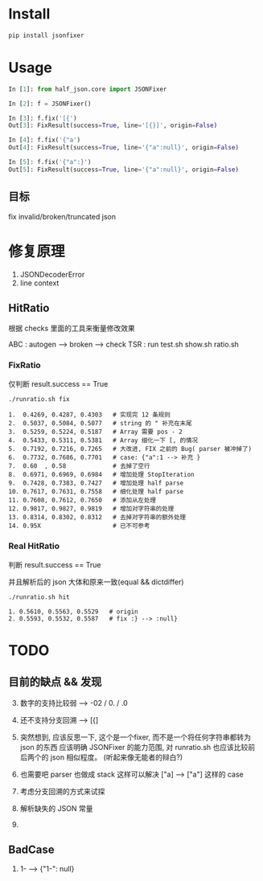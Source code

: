 # Install

```bash
pip install jsonfixer
```
# Usage

```python
In [1]: from half_json.core import JSONFixer

In [2]: f = JSONFixer()

In [3]: f.fix('[{')
Out[3]: FixResult(success=True, line='[{}]', origin=False)

In [4]: f.fix('{"a')
Out[4]: FixResult(success=True, line='{"a":null}', origin=False)

In [5]: f.fix('{"a":}')
Out[5]: FixResult(success=True, line='{"a":null}', origin=False)
```

## 目标

fix invalid/broken/truncated json

# 修复原理

1. JSONDecoderError
2. line context

## HitRatio

根据 checks 里面的工具来衡量修改效果

ABC : autogen --> broken --> check
TSR : run test.sh show.sh ratio.sh

### FixRatio

仅判断 result.success == True

```bash
./runratio.sh fix
```
```
1.  0.4269, 0.4287, 0.4303   # 实现完 12 条规则
2.  0.5037, 0.5084, 0.5077   # string 的 " 补充在末尾
3.  0.5259, 0.5224, 0.5187   # Array 需要 pos - 2
4.  0.5433, 0.5311, 0.5381   # Array 细化一下 [, 的情况
5.  0.7192, 0.7216, 0.7265   # 大改进, FIX 之前的 Bug( parser 被冲掉了)
6.  0.7732, 0.7686, 0.7701   # case: {"a":1 --> 补充 }
7.  0.60  , 0.58             # 去掉了空行
8.  0.6971, 0.6969, 0.6984   # 增加处理 StopIteration
9.  0.7428, 0.7383, 0.7427   # 增加处理 half parse
10. 0.7617, 0.7631, 0.7558   # 细化处理 half parse
11. 0.7608, 0.7612, 0.7650   # 添加从左处理
12. 0.9817, 0.9827, 0.9819   # 增加对字符串的处理
13. 0.8314, 0.8302, 0.8312   # 去掉对字符串的额外处理
14. 0.95X                    # 已不可参考
```

### Real HitRatio

判断 result.success == True

并且解析后的 json 大体和原来一致(equal && dictdiffer)

```bash
./runratio.sh hit
```
```
1. 0.5610, 0.5563, 0.5529   # origin
2. 0.5593, 0.5532, 0.5587   # fix :} --> :null}
```

# TODO

## 目前的缺点 && 发现

3. 数字的支持比较弱 --> -02 / 0. / .0
4. 还不支持分支回溯 --> [{]
7. 突然想到, 应该反思一下, 这个是一个fixer, 而不是一个将任何字符串都转为 json 的东西
   应该明确 JSONFixer 的能力范围, 对 runratio.sh 也应该比较前后两个的 json 相似程度。
   (听起来像无能者的辩白?)
8. 也需要吧 parser 也做成 stack 这样可以解决 ["a] --> ["a"] 这样的 case

1. 考虑分支回溯的方式来试探
2. 解析缺失的 JSON 常量
9.

## BadCase
1. 1- --> {"1-": null}
